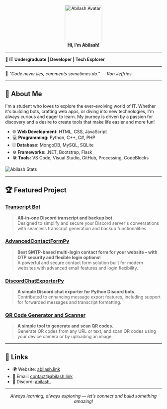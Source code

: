 <!-- abilash.link -->

<p align="center">
  <img src="https://abilash.link/images/abi.png" width="120" alt="Abilash Avatar"><br>
  <b>Hi, I'm Abilash!</b>
</p>

---

👋 **IT Undergraduate | Developer | Tech Explorer**

---

🌟 _"Code never lies, comments sometimes do." — Ron Jeffries_

---

## 🚀 About Me

I'm a student who loves to explore the ever-evolving world of IT. Whether it's building bots, crafting web apps, or diving into new technologies, I'm always curious and eager to learn. My journey is driven by a passion for discovery and a desire to create tools that make life easier and more fun!

- 🌐 **Web Development:** HTML, CSS, JavaScript  
- 💻 **Programming:** Python, C++, C#, PHP
- 🗄️ **Database:** MongoDB, MySQL, SQLite
- ⚙️ **Frameworks:** .NET, Bootstrap, Flask
- 🛠️ **Tools:** VS Code, Visual Studio, GitHub, Processing, CodeBlocks 

<img src="https://github-readme-stats.vercel.app/api?username=abilash-dev&show_icons=true&theme=transparent&count_private=true&hide=issues&hide_title=true&text_color=36BCF7FF&icon_color=05d6f2&ring_color=05d6f2&hide_border=true" alt="Abilash Stats">

---

## 🏆 Featured Project

### [Transcript Bot](https://transcript.abilash.link)
> **All-in-one Discord transcript and backup bot.**  
> Designed to simplify and secure your Discord server's conversations with seamless transcript generation and backup functionalities.

### [AdvancedContactFormPy](https://github.com/abilash-dev/AdvancedContactFormPy)
> **Best SMTP-based multi-login contact form for your website – with OTP security and flexible login options!**  
> A powerful and secure contact form solution built for modern websites with advanced email features and login flexibility.

### [DiscordChatExporterPy](https://github.com/abilash-dev/DiscordChatExporterPy)
> **A simple Discord chat exporter for Python Discord bots.**  
> Contributed to enhancing message export features, including support for forwarded messages and transcript formatting.

### [QR Code Generator and Scanner](https://github.com/abilash-dev/qr-code-generator-and-scanner)
> **A simple tool to generate and scan QR codes.**  
> Generate QR codes from any URL or text, and scan QR codes using your device camera or by uploading an image.

---

## 🔗 Links

- 🌍 Website: [abilash.link](https://abilash.link)
- 📧 Email: [contact@abilash.link](mailto:contact@abilash.link)
- 🔗 Discord: [abilash.](https://abilash.link/discord)

---

<p align="center">
  <i>Always learning, always exploring — let’s connect and build something amazing!</i>
</p>
